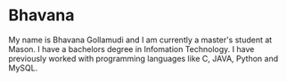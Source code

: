 

# Bhavana

My name is Bhavana Gollamudi and I am currently a master's student at Mason. I have a bachelors degree in Infomation Technology. I have previously worked with programming languages like C, JAVA, Python and MySQL. 